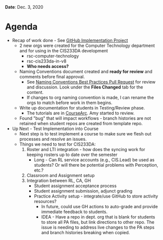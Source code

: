 **Date**: Dec. 3, 2020

# Agenda
* Recap of work done - See [GitHub Implementation Project](https://github.com/rsc-demo/ImplementationDocs/projects/1)
  * 2 new orgs were created for the Computer Technology department and for using in the CIS233DA development
    * rsc-computer-technology
    * rsc-cis233da-in-v8
    * **Who needs access?**
  * Naming Conventions document created and **ready for review** and comments before final approval.
    * See [Naming Conventions Best Practices Pull Request](https://github.com/rsc-demo/ImplementationDocs/pull/7) for review and discussion. Look under the **Files Changed** tab for the content.
    * If changes to org naming convention is made, I can rename the orgs to match before work in them begins.
  * Write up documentation for students in Testing/Review phase.
    * The tutorials are in [CourseArc](https://riosalado.coursearc.com/content/cis-public/using-git-and-github/vs-code). Amy started to review. 
  * Found "bug" that will impact workflows - branch histories are not retained when student repos are created from template repo.
* Up Next - Test Implementation into Course
  * Next step is to test implement a course to make sure we flesh out processes and resolve an issues.
  * Things we need to test for CIS233DA:
    1. Roster and LTI integration - how does the syncing work for keeping rosters up to date over the semester
       * Long - Can RL service accounts (e.g., CIS.Lead) be used as students? Or will there be potential problems with Perception, etc.?
    2. Classroom and Assignment setup
    3. Integration between RL, CA, GH
       * Student assignment acceptance process
       * Student assignment submission, adjunct grading
       * Practice Activity setup - integrate/use GitHub to store activity resources?
         * In future, could use GH actions to auto-grade and provide immediate feedback to students.
         * IDEA - Have a repo in dept. org that is blank for students to store all PA files, but link directions to other repo. The issue is needing to address live changes to the PA steps and branch histories breaking when copied.
